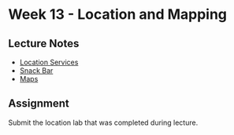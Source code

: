 # Week 13 - Location and Mapping

## Lecture Notes
- [Location Services](location.md)  
- [Snack Bar](snack-bar.md)
- [Maps](maps.md)


## Assignment
Submit the location lab that was completed during lecture.
